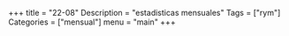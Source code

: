 +++
title = "22-08" 
Description = "estadisticas mensuales"
Tags = ["rym"]
Categories = ["mensual"]
menu = "main"
+++
<!--more-->

